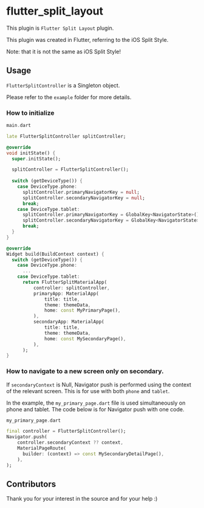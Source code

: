 # flutter_split_layout

This plugin is `Flutter Split Layout` plugin.

This plugin was created in Flutter, referring to the iOS Split Style.

Note: that it is not the same as iOS Split Style!

## Usage

`FlutterSplitController` is a Singleton object.

Please refer to the `example` folder for more details.

### How to initialize

```dart
main.dart

late FlutterSplitController splitController;

@override
void initState() {
  super.initState();

  splitController = FlutterSplitController();
  
  switch (getDeviceType()) {
    case DeviceType.phone:
      splitController.primaryNavigatorKey = null;
      splitController.secondaryNavigatorKey = null;
      break;
    case DeviceType.tablet:
      splitController.primaryNavigatorKey = GlobalKey<NavigatorState>();
      splitController.secondaryNavigatorKey = GlobalKey<NavigatorState>();
      break;
  }
}

@override
Widget build(BuildContext context) {
  switch (getDeviceType()) {
    case DeviceType.phone:
      ...
    case DeviceType.tablet:
      return FlutterSplitMaterialApp(
          controller: splitController,
          primaryApp: MaterialApp(
              title: title,
              theme: themeData,
              home: const MyPrimaryPage(),
          ),
          secondaryApp: MaterialApp(
              title: title,
              theme: themeData,
              home: const MySecondaryPage(),
          ),
      ); 
}
```

### How to navigate to a new screen only on secondary.

If `secondaryContext` is Null, Navigator push is performed using the context of the relevant screen. 
This is for use with both `phone` and `tablet`.

In the example, the `my_primary_page.dart` file is used simultaneously on phone and tablet. 
The code below is for Navigator push with one code.


```dart
my_primary_page.dart

final controller = FlutterSplitController();
Navigator.push(
    controller.secondaryContext ?? context,
    MaterialPageRoute(
      builder: (context) => const MySecondaryDetailPage(),
    ),
);
```

## Contributors

Thank you for your interest in the source and for your help :)
